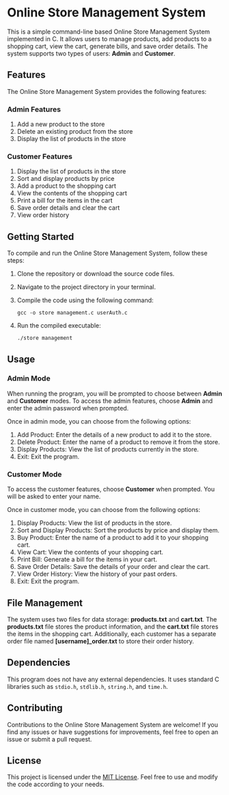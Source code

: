 # Online Store Management System

This is a simple command-line based Online Store Management System implemented in C. It allows users to manage products, add products to a shopping cart, view the cart, generate bills, and save order details. The system supports two types of users: **Admin** and **Customer**.

## Features

The Online Store Management System provides the following features:

### Admin Features

1. Add a new product to the store
2. Delete an existing product from the store
3. Display the list of products in the store

### Customer Features

1. Display the list of products in the store
2. Sort and display products by price
3. Add a product to the shopping cart
4. View the contents of the shopping cart
5. Print a bill for the items in the cart
6. Save order details and clear the cart
7. View order history

## Getting Started

To compile and run the Online Store Management System, follow these steps:

1. Clone the repository or download the source code files.
2. Navigate to the project directory in your terminal.
3. Compile the code using the following command:

   ```
   gcc -o store management.c userAuth.c
   ```

4. Run the compiled executable:

   ```
   ./store management
   ```

## Usage

### Admin Mode

When running the program, you will be prompted to choose between **Admin** and **Customer** modes. To access the admin features, choose **Admin** and enter the admin password when prompted.

Once in admin mode, you can choose from the following options:

1. Add Product: Enter the details of a new product to add it to the store.
2. Delete Product: Enter the name of a product to remove it from the store.
3. Display Products: View the list of products currently in the store.
4. Exit: Exit the program.

### Customer Mode

To access the customer features, choose **Customer** when prompted. You will be asked to enter your name.

Once in customer mode, you can choose from the following options:

1. Display Products: View the list of products in the store.
2. Sort and Display Products: Sort the products by price and display them.
3. Buy Product: Enter the name of a product to add it to your shopping cart.
4. View Cart: View the contents of your shopping cart.
5. Print Bill: Generate a bill for the items in your cart.
6. Save Order Details: Save the details of your order and clear the cart.
7. View Order History: View the history of your past orders.
8. Exit: Exit the program.

## File Management

The system uses two files for data storage: **products.txt** and **cart.txt**. The **products.txt** file stores the product information, and the **cart.txt** file stores the items in the shopping cart. Additionally, each customer has a separate order file named **[username]_order.txt** to store their order history.

## Dependencies

This program does not have any external dependencies. It uses standard C libraries such as `stdio.h`, `stdlib.h`, `string.h`, and `time.h`.

## Contributing

Contributions to the Online Store Management System are welcome! If you find any issues or have suggestions for improvements, feel free to open an issue or submit a pull request.

## License

This project is licensed under the [MIT License](LICENSE). Feel free to use and modify the code according to your needs.
